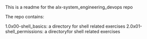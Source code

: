  This is a readme for the alx-system_engineering_devops repo
 
 The repo contains:
 
 1.0x00-shell_basics: a directory for shell related exercises
 2.0x01-shell_permissions: a directoryfor shell related exercises

